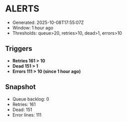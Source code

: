 # ALERTS

- Generated: 2025-10-08T17:55:07Z
- Window: 1 hour ago
- Thresholds: queue>20, retries>10, dead>1, errors>10

## Triggers
- **Retries 161 > 10**
- **Dead 151 > 1**
- **Errors 111 > 10 (since 1 hour ago)**

## Snapshot
- Queue backlog: 0
- Retries: 161
- Dead: 151
- Error lines: 111
